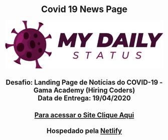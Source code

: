 <h1 align="center"> Covid 19 News Page</h1>

<h4 align="center">
    <a href="#">
        <img src="../Desafio-covid-19/images/logo.png" alt="Covid-19 logo">
    </a>
</h4>

<h2 align="center">
    <b>
        Desafio: Landing Page de Notícias do COVID-19 - Gama Academy (Hiring Coders) <br>
        Data de Entrega: 19/04/2020
    </b>
</h2>


<h2 align="center">
    <a href="https://covid-19-daily-status.netlify.app/index.html" target="_blank">
        Para acessar o Site Clique Aqui 
    </a>
    <br><br>
    Hospedado pela
    <a href="https://www.netlify.com/" target="_blank">Netlify</a>
</h2>




